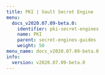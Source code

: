 ```yaml
---
title: PKI | Vault Secret Engine
menu:
  docs_v2020.07.09-beta.0:
    identifier: pki-secret-engines
    name: PKI
    parent: secret-engines-guides
    weight: 50
menu_name: docs_v2020.07.09-beta.0
info:
  version: v2020.07.09-beta.0
---
```


